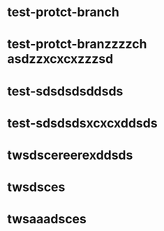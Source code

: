 # test-protct-branch
# test-protct-branzzzzch asdzzxcxcxzzzsd
# test-sdsdsdsddsds
# test-sdsdsdsxcxcxddsds
# twsdscereerexddsds
# twsdsces
# twsaaadsces
